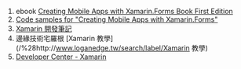 1. ebook [Creating Mobile Apps with Xamarin.Forms Book First Edition](https://developer.xamarin.com/guides/xamarin-forms/creating-mobile-apps-xamarin-forms/)
2. [Code samples for "Creating Mobile Apps with Xamarin.Forms"](https://github.com/xamarin/xamarin-forms-book-samples)
3. [Xamarin 開發筆記](https://www.gitbook.com/book/vulcanlee/xamarin-forms-develop-notes/details)
4. 邊緣技術宅羅根 [Xamarin 教學](/%28http://www.loganedge.tw/search/label/Xamarin 教學)
5. [Developer Center - Xamarin](https://developer.xamarin.com)



